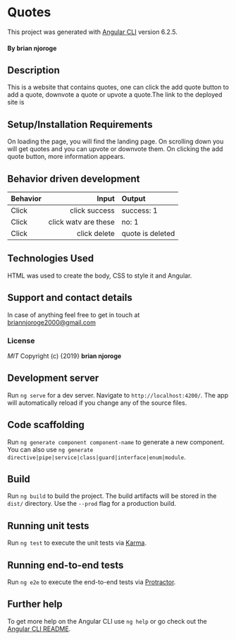 # Quotes

This project was generated with [Angular CLI](https://github.com/angular/angular-cli) version 6.2.5.
#### By **brian njoroge**
## Description
This is a website that contains quotes, one can click the add quote button to add a quote, downvote a quote or upvote a quote.The link to the deployed site is 
## Setup/Installation Requirements
On loading the page, you will find the landing page. On scrolling down you will get quotes and you can upvote or downvote them. On clicking the add quote button, more information appears.
## Behavior driven development
|Behavior|Input|Output|
|:-------|-----:|:------|
|Click| click success| success: 1 |
|Click| click watv are these| no: 1 |
|Click| click delete| quote is deleted|

## Technologies Used
HTML was used to create the body, CSS to style it and Angular.
## Support and contact details
In case of anything feel free to get in touch at briannjoroge2000@gmail.com
### License
*MIT*
Copyright (c) {2019} **brian njoroge** 
## Development server

Run `ng serve` for a dev server. Navigate to `http://localhost:4200/`. The app will automatically reload if you change any of the source files.

## Code scaffolding

Run `ng generate component component-name` to generate a new component. You can also use `ng generate directive|pipe|service|class|guard|interface|enum|module`.

## Build

Run `ng build` to build the project. The build artifacts will be stored in the `dist/` directory. Use the `--prod` flag for a production build.

## Running unit tests

Run `ng test` to execute the unit tests via [Karma](https://karma-runner.github.io).

## Running end-to-end tests

Run `ng e2e` to execute the end-to-end tests via [Protractor](http://www.protractortest.org/).

## Further help

To get more help on the Angular CLI use `ng help` or go check out the [Angular CLI README](https://github.com/angular/angular-cli/blob/master/README.md).
